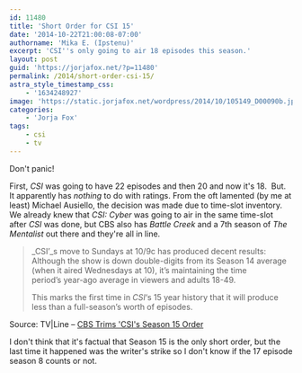 ```yaml
---
id: 11480
title: 'Short Order for CSI 15'
date: '2014-10-22T21:00:08-07:00'
authorname: 'Mika E. (Ipstenu)'
excerpt: 'CSI''s only going to air 18 episodes this season.'
layout: post
guid: 'https://jorjafox.net/?p=11480'
permalink: /2014/short-order-csi-15/
astra_style_timestamp_css:
    - '1634248927'
image: 'https://static.jorjafox.net/wordpress/2014/10/105149_D00090b.jpg'
categories:
    - 'Jorja Fox'
tags:
    - csi
    - tv
---
```


Don't panic!

First, _CSI_ was going to have 22 episodes and then 20 and now it's 18.  But. It apparently has _nothing_ to do with ratings. From the oft lamented (by me at least) Michael Ausiello, the decision was made due to time-slot inventory. We already knew that _CSI: Cyber_ was going to air in the same time-slot after _CSI_ was done, but CBS also has _Battle Creek_ and a 7th season of _The Mentalist_ out there and they're all in line.
<blockquote>_CSI’_s move to Sundays at 10/9c has produced decent results: Although the show is down double-digits from its Season 14 average (when it aired Wednesdays at 10), it’s maintaining the time period’s year-ago average in viewers and adults 18-49.

This marks the first time in _CSI_‘s 15 year history that it will produce less than a full-season’s worth of episodes.</blockquote>
Source: TV|Line – <a href="http://tvline.com/2014/10/22/csi-season-15-episode-order-cbs/">CBS Trims 'CSI's Season 15 Order</a>

I don't think that it's factual that Season 15 is the only short order, but the last time it happened was the writer's strike so I don't know if the 17 episode season 8 counts or not.
